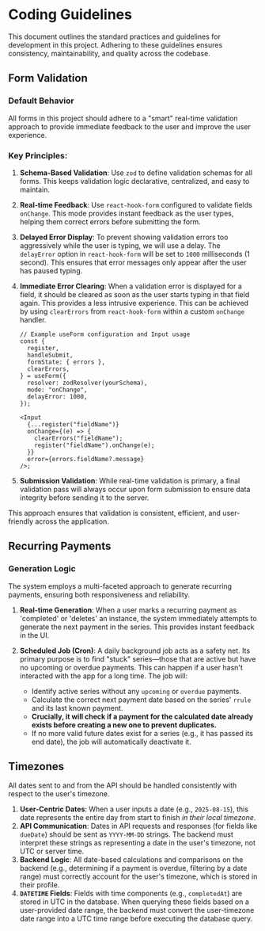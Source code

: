# Coding Guidelines

This document outlines the standard practices and guidelines for development in this project. Adhering to these guidelines ensures consistency, maintainability, and quality across the codebase.

## Form Validation

### Default Behavior

All forms in this project should adhere to a "smart" real-time validation approach to provide immediate feedback to the user and improve the user experience.

### Key Principles:

1.  **Schema-Based Validation**: Use `zod` to define validation schemas for all forms. This keeps validation logic declarative, centralized, and easy to maintain.

2.  **Real-time Feedback**: Use `react-hook-form` configured to validate fields `onChange`. This mode provides instant feedback as the user types, helping them correct errors before submitting the form.

3.  **Delayed Error Display**: To prevent showing validation errors too aggressively while the user is typing, we will use a delay. The `delayError` option in `react-hook-form` will be set to `1000` milliseconds (1 second). This ensures that error messages only appear after the user has paused typing.

4.  **Immediate Error Clearing**: When a validation error is displayed for a field, it should be cleared as soon as the user starts typing in that field again. This provides a less intrusive experience. This can be achieved by using `clearErrors` from `react-hook-form` within a custom `onChange` handler.

    ```tsx
    // Example useForm configuration and Input usage
    const {
      register,
      handleSubmit,
      formState: { errors },
      clearErrors,
    } = useForm({
      resolver: zodResolver(yourSchema),
      mode: "onChange",
      delayError: 1000,
    });

    <Input
      {...register("fieldName")}
      onChange={(e) => {
        clearErrors("fieldName");
        register("fieldName").onChange(e);
      }}
      error={errors.fieldName?.message}
    />;
    ```

5.  **Submission Validation**: While real-time validation is primary, a final validation pass will always occur upon form submission to ensure data integrity before sending it to the server.

This approach ensures that validation is consistent, efficient, and user-friendly across the application.

## Recurring Payments

### Generation Logic

The system employs a multi-faceted approach to generate recurring payments, ensuring both responsiveness and reliability.

1.  **Real-time Generation**: When a user marks a recurring payment as 'completed' or 'deletes' an instance, the system immediately attempts to generate the next payment in the series. This provides instant feedback in the UI.

2.  **Scheduled Job (Cron)**: A daily background job acts as a safety net. Its primary purpose is to find "stuck" series—those that are active but have no upcoming or overdue payments. This can happen if a user hasn't interacted with the app for a long time. The job will:
    - Identify active series without any `upcoming` or `overdue` payments.
    - Calculate the correct next payment date based on the series' `rrule` and its last known payment.
    - **Crucially, it will check if a payment for the calculated date already exists before creating a new one to prevent duplicates.**
    - If no more valid future dates exist for a series (e.g., it has passed its end date), the job will automatically deactivate it.

## Timezones

All dates sent to and from the API should be handled consistently with respect to the user's timezone.

1.  **User-Centric Dates**: When a user inputs a date (e.g., `2025-08-15`), this date represents the entire day from start to finish _in their local timezone_.
2.  **API Communication**: Dates in API requests and responses (for fields like `dueDate`) should be sent as `YYYY-MM-DD` strings. The backend must interpret these strings as representing a date in the user's timezone, not UTC or server time.
3.  **Backend Logic**: All date-based calculations and comparisons on the backend (e.g., determining if a payment is overdue, filtering by a date range) must correctly account for the user's timezone, which is stored in their profile.
4.  **`DATETIME` Fields**: Fields with time components (e.g., `completedAt`) are stored in UTC in the database. When querying these fields based on a user-provided date range, the backend must convert the user-timezone date range into a UTC time range before executing the database query.
